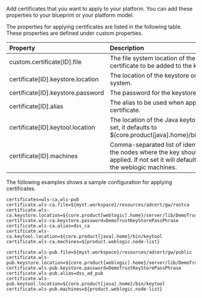 Add certificates that you want to apply to your platform. You can add these properties to your blueprint or your platform model.

The properties for applying certificates are listed in the following table. These properties are defined under custom properties.



| Property | Description |
| :--- | :--- |
| custom.certificate[ID].file |  	The file system location of the certificate to be added to the keystore. |
| certificate[ID].keystore.location |  The location of the keystore on the file system. |
| certificate[ID].keystore.password | The password for the keystore. |
| certificate[ID].alias | The alias to be used when applying the certificate. |
| certificate[ID].keytool.location | 	The location of the Java keytool. If not set, it defaults to ${core.product[java].home}/bin/keytool  |
| certificate[ID].machines | Comma-separated list of identifiers for the nodes where the key should be applied. If not set it will default to all of the weblogic machines.  |


The following examples shows a sample configuration for applying certificates. 

```
certificates=wls-ca,wls-pub
certificate.wls-ca.file=${myst.workspace}/resources/adcert/gw/rootca
certificate.wls-ca.keystore.location=${core.product[weblogic].home}/server/lib/DemoTrust.jks
certificate.wls-ca.keystore.password=DemoTrustKeyStorePassPhrase
certificate.wls-ca.alias=dss_ca
certificate.wls-ca.keytool.location=${core.product[java].home}/bin/keytool
certificate.wls-ca.machines=${product.weblogic.node-list}
 
certificate.wls-pub.file=${myst.workspace}/resources/adcert/gw/public
certificate.wls-pub.keystore.location=${core.product[weblogic].home}/server/lib/DemoTrust.jks
certificate.wls-pub.keystore.password=DemoTrustKeyStorePassPhrase
certificate.wls-pub.alias=dss_ad_pub
certificate.wls-pub.keytool.location=${core.product[java].home}/bin/keytool
certificate.wls-pub.machines=${product.weblogic.node-list}
```



